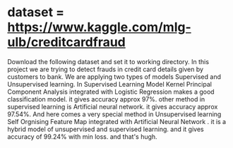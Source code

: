 # dataset = https://www.kaggle.com/mlg-ulb/creditcardfraud
Download the following dataset and set it to working directory.
In this project we are trying to detect frauds in credit card details given by customers to bank.
We are applying two types of models Supervised and Unsupervised learning.
In Supervised Learning Model Kernel Principal Component Analysis integrated with Logistic Regression makes a good classification model. it gives accuracy approx 97%.
other method in supervised learning is Artificial neural network. it gives accuracy approx 97.54%.
And here comes a very special method in Unsupervised learning Self Orgnising Feature Map integrated with Artificial Neural Network . it is a hybrid model of unsupervised and supervised learning. and it gives accuracy of 99.24% with min loss. and that's hugh.
